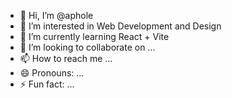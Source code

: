 - 👋 Hi, I’m @aphole
- 👀 I’m interested in Web Development and Design
- 🌱 I’m currently learning React + Vite
- 💞️ I’m looking to collaborate on ...
- 📫 How to reach me ...
- 😄 Pronouns: ...
- ⚡ Fun fact: ...

<!---
aphole/aphole is a ✨ special ✨ repository because its `README.md` (this file) appears on your GitHub profile.
You can click the Preview link to take a look at your changes.
--->
